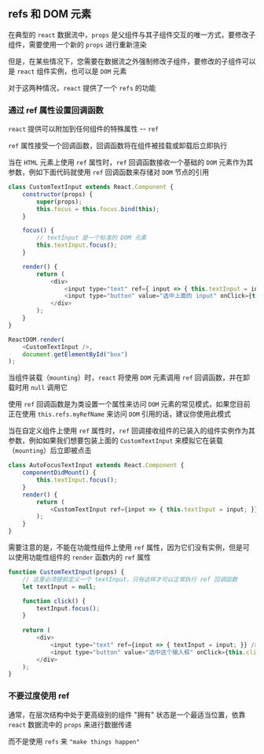   ## refs 和 DOM 元素

在典型的 `react` 数据流中，`props` 是父组件与其子组件交互的唯一方式，要修改子组件，需要使用一个新的 `props` 进行重新渲染

但是，在某些情况下，您需要在数据流之外强制修改子组件，要修改的子组件可以是 `react` 组件实例，也可以是 `DOM` 元素

对于这两种情况，`react` 提供了一个 `refs` 的功能


### 通过 ref 属性设置回调函数

`react` 提供可以附加到任何组件的特殊属性 -- `ref`

`ref` 属性接受一个回调函数，回调函数将在组件被挂载或卸载后立即执行

当在 `HTML` 元素上使用 `ref` 属性时，`ref` 回调函数接收一个基础的 `DOM` 元素作为其参数，例如下面代码就使用 `ref` 回调函数来存储对 `DOM` 节点的引用

```js
class CustomTextInput extends React.Component {
    constructor(props) {
        super(props);
        this.focus = this.focus.bind(this);
    }

    focus() {
        // textInput 是一个标准的 DOM 元素
        this.textInput.focus();
    }

    render() {
        return (
            <div>
                <input type="text" ref={ input => { this.textInput = input; }} />
                <input type="button" value="选中上面的 input" onClick={this.focus} />
            </div>
        );
    }
}

ReactDOM.render(
    <CustomTextInput />,
    document.getElementById("box")
);
```

当组件装载（`mounting`）时，`react` 将使用 `DOM` 元素调用 `ref` 回调函数，并在卸载时用 `null` 调用它

使用 `ref` 回调函数是为类设置一个属性来访问 `DOM` 元素的常见模式，如果您目前正在使用 `this.refs.myRefName` 来访问 `DOM` 引用的话，建议你使用此模式

当在自定义组件上使用 `ref` 属性时，`ref` 回调接收组件的已装入的组件实例作为其参数，例如如果我们想要包装上面的 `CustomTextInput` 来模拟它在装载（`mounting`）后立即被点击

```js
class AutoFocusTextInput extends React.Component {
    componentDidMount() {
        this.textInput.focus();
    }
    render() {
        return (
            <CustomTextInput ref={input => { this.textInput = input; }} />
        );
    }
}
```

需要注意的是，不能在功能性组件上使用 `ref` 属性，因为它们没有实例，但是可以使用功能性组件的 `render` 函数内的 `ref` 属性

```js
function CustomTextInput(props) {
    // 这里必须提前定义一个 textInput，只有这样才可以正常执行 ref 回调函数
    let textInput = null;

    function click() {
        textInput.focus();
    }
    
    return (
        <div>
            <input type="text" ref={input => { textInput = input; }} />
            <input type="button" value="选中这个输入框" onClick={this.click} />
        </div>
    );
}
```

### 不要过度使用 ref

通常，在层次结构中处于更高级别的组件 "拥有" 状态是一个最适当位置，依靠 `react` 数据流中的 `props` 来进行数据传递

而不是使用 `refs` 来 `"make things happen"`
